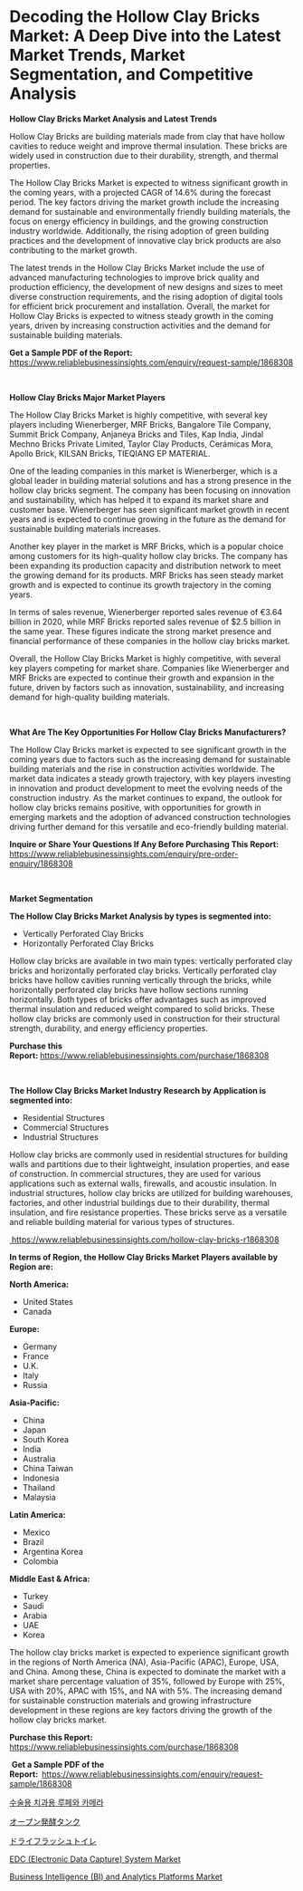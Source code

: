 <p><h1>Decoding the Hollow Clay Bricks Market: A Deep Dive into the Latest Market Trends, Market Segmentation, and Competitive Analysis</h1></p><p><strong>Hollow Clay Bricks Market Analysis and Latest Trends</strong></p>
<p><p>Hollow Clay Bricks are building materials made from clay that have hollow cavities to reduce weight and improve thermal insulation. These bricks are widely used in construction due to their durability, strength, and thermal properties.</p><p>The Hollow Clay Bricks Market is expected to witness significant growth in the coming years, with a projected CAGR of 14.6% during the forecast period. The key factors driving the market growth include the increasing demand for sustainable and environmentally friendly building materials, the focus on energy efficiency in buildings, and the growing construction industry worldwide. Additionally, the rising adoption of green building practices and the development of innovative clay brick products are also contributing to the market growth.</p><p>The latest trends in the Hollow Clay Bricks Market include the use of advanced manufacturing technologies to improve brick quality and production efficiency, the development of new designs and sizes to meet diverse construction requirements, and the rising adoption of digital tools for efficient brick procurement and installation. Overall, the market for Hollow Clay Bricks is expected to witness steady growth in the coming years, driven by increasing construction activities and the demand for sustainable building materials.</p></p>
<p><strong>Get a Sample PDF of the Report:&nbsp;</strong> <a href="https://www.reliablebusinessinsights.com/enquiry/request-sample/1868308">https://www.reliablebusinessinsights.com/enquiry/request-sample/1868308</a></p>
<p>&nbsp;</p>
<p><strong>Hollow Clay Bricks Major Market Players</strong></p>
<p><p>The Hollow Clay Bricks Market is highly competitive, with several key players including Wienerberger, MRF Bricks, Bangalore Tile Company, Summit Brick Company, Anjaneya Bricks and Tiles, Kap India, Jindal Mechno Bricks Private Limited, Taylor Clay Products, Cerámicas Mora, Apollo Brick, KILSAN Bricks, TIEQIANG EP MATERIAL.</p><p>One of the leading companies in this market is Wienerberger, which is a global leader in building material solutions and has a strong presence in the hollow clay bricks segment. The company has been focusing on innovation and sustainability, which has helped it to expand its market share and customer base. Wienerberger has seen significant market growth in recent years and is expected to continue growing in the future as the demand for sustainable building materials increases.</p><p>Another key player in the market is MRF Bricks, which is a popular choice among customers for its high-quality hollow clay bricks. The company has been expanding its production capacity and distribution network to meet the growing demand for its products. MRF Bricks has seen steady market growth and is expected to continue its growth trajectory in the coming years.</p><p>In terms of sales revenue, Wienerberger reported sales revenue of €3.64 billion in 2020, while MRF Bricks reported sales revenue of $2.5 billion in the same year. These figures indicate the strong market presence and financial performance of these companies in the hollow clay bricks market.</p><p>Overall, the Hollow Clay Bricks Market is highly competitive, with several key players competing for market share. Companies like Wienerberger and MRF Bricks are expected to continue their growth and expansion in the future, driven by factors such as innovation, sustainability, and increasing demand for high-quality building materials.</p></p>
<p>&nbsp;</p>
<p><strong>What Are The Key Opportunities For Hollow Clay Bricks Manufacturers?</strong></p>
<p><p>The Hollow Clay Bricks market is expected to see significant growth in the coming years due to factors such as the increasing demand for sustainable building materials and the rise in construction activities worldwide. The market data indicates a steady growth trajectory, with key players investing in innovation and product development to meet the evolving needs of the construction industry. As the market continues to expand, the outlook for hollow clay bricks remains positive, with opportunities for growth in emerging markets and the adoption of advanced construction technologies driving further demand for this versatile and eco-friendly building material.</p></p>
<p><strong>Inquire or Share Your Questions If Any Before Purchasing This Report:</strong> <a href="https://www.reliablebusinessinsights.com/enquiry/pre-order-enquiry/1868308">https://www.reliablebusinessinsights.com/enquiry/pre-order-enquiry/1868308</a></p>
<p>&nbsp;</p>
<p><strong>Market Segmentation</strong></p>
<p><strong>The Hollow Clay Bricks Market Analysis by types is segmented into:</strong></p>
<p><ul><li>Vertically Perforated Clay Bricks</li><li>Horizontally Perforated Clay Bricks</li></ul></p>
<p><p>Hollow clay bricks are available in two main types: vertically perforated clay bricks and horizontally perforated clay bricks. Vertically perforated clay bricks have hollow cavities running vertically through the bricks, while horizontally perforated clay bricks have hollow sections running horizontally. Both types of bricks offer advantages such as improved thermal insulation and reduced weight compared to solid bricks. These hollow clay bricks are commonly used in construction for their structural strength, durability, and energy efficiency properties.</p></p>
<p><strong>Purchase this Report:&nbsp;</strong><a href="https://www.reliablebusinessinsights.com/purchase/1868308">https://www.reliablebusinessinsights.com/purchase/1868308</a></p>
<p>&nbsp;</p>
<p><strong>The Hollow Clay Bricks Market Industry Research by Application is segmented into:</strong></p>
<p><ul><li>Residential Structures</li><li>Commercial Structures</li><li>Industrial Structures</li></ul></p>
<p><p>Hollow clay bricks are commonly used in residential structures for building walls and partitions due to their lightweight, insulation properties, and ease of construction. In commercial structures, they are used for various applications such as external walls, firewalls, and acoustic insulation. In industrial structures, hollow clay bricks are utilized for building warehouses, factories, and other industrial buildings due to their durability, thermal insulation, and fire resistance properties. These bricks serve as a versatile and reliable building material for various types of structures.</p></p>
<p><a href="https://www.reliablebusinessinsights.com/hollow-clay-bricks-r1868308">&nbsp;https://www.reliablebusinessinsights.com/hollow-clay-bricks-r1868308</a></p>
<p><strong>In terms of Region, the Hollow Clay Bricks Market Players available by Region are:</strong></p>
<p>
    <p> <strong> North America: </strong>
        <ul>
            <li>United States</li>
            <li>Canada</li>
        </ul>
        </p> 
    <p> <strong> Europe: </strong>
        <ul>
            <li>Germany</li>
            <li>France</li>
            <li>U.K.</li>
            <li>Italy</li>
            <li>Russia</li>
        </ul>
        </p> 
    <p> <strong> Asia-Pacific: </strong>
        <ul>
            <li>China</li>
            <li>Japan</li>
            <li>South Korea</li>
            <li>India</li>
            <li>Australia</li>
            <li>China Taiwan</li>
            <li>Indonesia</li>
            <li>Thailand</li>
            <li>Malaysia</li>
        </ul>
        </p> 
    <p> <strong> Latin America: </strong>
        <ul>
            <li>Mexico</li>
            <li>Brazil</li>
            <li>Argentina Korea</li>
            <li>Colombia</li>
        </ul>
        </p> 
    <p> <strong> Middle East & Africa: </strong>
        <ul>
            <li>Turkey</li>
            <li>Saudi</li>
            <li>Arabia</li>
            <li>UAE</li>
            <li>Korea</li>
        </ul>
    </p>
    </p>
<p><p>The hollow clay bricks market is expected to experience significant growth in the regions of North America (NA), Asia-Pacific (APAC), Europe, USA, and China. Among these, China is expected to dominate the market with a market share percentage valuation of 35%, followed by Europe with 25%, USA with 20%, APAC with 15%, and NA with 5%. The increasing demand for sustainable construction materials and growing infrastructure development in these regions are key factors driving the growth of the hollow clay bricks market.</p></p>
<p><strong>Purchase this Report: </strong><a href="https://www.reliablebusinessinsights.com/purchase/1868308">https://www.reliablebusinessinsights.com/purchase/1868308</a></p>
<p>&nbsp;<strong>Get a Sample PDF of the Report:&nbsp;&nbsp;</strong><a href="https://www.reliablebusinessinsights.com/enquiry/request-sample/1868308">https://www.reliablebusinessinsights.com/enquiry/request-sample/1868308</a></p>
<p><strong></strong></p>
<p><p><a href="https://medium.com/@alexemumu2022/%EC%88%98%EC%88%A0-%EC%B9%98%EA%B3%BC-%EB%A3%A8%ED%94%84%EC%99%80-%EC%B9%B4%EB%A9%94%EB%9D%BC-%EC%8B%9C%EC%9E%A5-%EC%97%B0%EA%B5%AC-%EB%B3%B4%EA%B3%A0%EC%84%9C-%EA%B7%B8-%EC%97%AD%EC%82%AC-%EB%B0%8F-2024%EB%85%84%EB%B6%80%ED%84%B0-2031%EB%85%84%EA%B9%8C%EC%A7%80%EC%9D%98-%EC%98%88%EC%B8%A1-a0395228fdb8">수술용 치과용 루페와 카메라</a></p><p><a href="https://medium.com/@laceyzemlak1/%E3%82%AA%E3%83%BC%E3%83%97%E3%83%B3%E7%99%BA%E9%85%B5%E3%82%BF%E3%83%B3%E3%82%AF%E5%B8%82%E5%A0%B4%E3%81%AE%E8%A6%8F%E6%A8%A1%E3%81%A8%E5%B8%82%E5%A0%B4%E5%8B%95%E5%90%91-%E5%AE%8C%E5%85%A8%E3%81%AA%E6%A5%AD%E7%95%8C%E6%A6%82%E8%A6%81-2024%E5%B9%B4%E3%81%8B%E3%82%892031%E5%B9%B4%E3%81%BE%E3%81%A7-ccadd5eec36a">オープン発酵タンク</a></p><p><a href="https://medium.com/@isabeleterson7845/%E3%83%88%E3%82%A4%E3%83%AC%E3%81%AE%E4%B9%BE%E7%87%A5%E3%83%95%E3%83%A9%E3%83%83%E3%82%B7%E3%83%A5%E5%B8%82%E5%A0%B4%E8%A6%8F%E6%A8%A1-%E5%B8%82%E5%A0%B4%E3%81%AE%E5%B1%95%E6%9C%9B%E3%81%A8%E5%B8%82%E5%A0%B4%E4%BA%88%E6%B8%AC-2024%E5%B9%B4%E3%81%8B%E3%82%892031%E5%B9%B4%E3%81%BE%E3%81%A7-3282e6a42020">ドライフラッシュトイレ</a></p><p><a href="https://github.com/myacatherineblakecaczo9vcsw/Market-Research-Report-List-3/blob/main/edc-electronic-data-capture-system-market.md">EDC (Electronic Data Capture) System Market</a></p><p><a href="https://github.com/okotobwrhuteie/Market-Research-Report-List-3/blob/main/business-intelligence-bi-and-analytics-platforms-market.md">Business Intelligence (BI) and Analytics Platforms Market</a></p></p>
